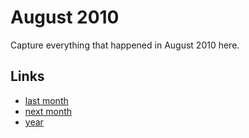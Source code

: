 # August 2010

Capture everything that happened in August 2010 here.

## Links
- [last month](calendar/months/2010-07.md)
- [next month](calendar/months/2010-09.md)
- [year](calendar/years/2010.md)